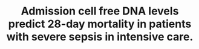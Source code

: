 ---
layout: page
header: no
#
# Content
#
subheadline: "Recent Publication"
title: "Admission cell free DNA levels predict 28-day mortality in patients with severe sepsis in intensive care.
"
teaser: "Admission cell free DNA levels predict 28-day mortality in patients with severe sepsis in intensive care.
"
categories: [Publications]
tags: [Intensive Care, Sepsis]
---